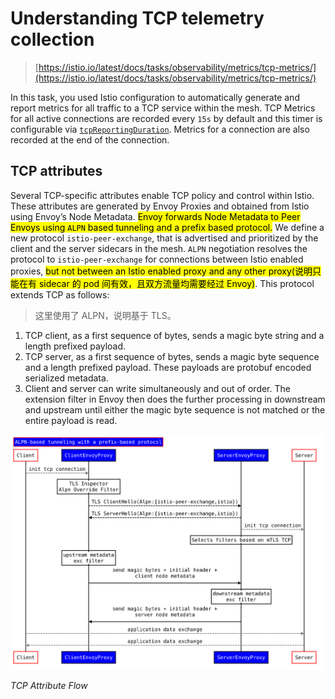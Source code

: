 # Understanding TCP telemetry collection

> [https://istio.io/latest/docs/tasks/observability/metrics/tcp-metrics/](https://istio.io/latest/docs/tasks/observability/metrics/tcp-metrics/)

In this task, you used Istio configuration to automatically generate and report metrics for all traffic to a TCP service within the mesh. TCP Metrics for all active connections are recorded every `15s` by default and this timer is configurable via [`tcpReportingDuration`](https://istio.io/latest/docs/reference/config/proxy_extensions/stats/#PluginConfig). Metrics for a connection are also recorded at the end of the connection.

## TCP attributes

Several TCP-specific attributes enable TCP policy and control within Istio. These attributes are generated by Envoy Proxies and obtained from Istio using Envoy’s Node Metadata. <mark>Envoy forwards Node Metadata to Peer Envoys using `ALPN` based tunneling and a prefix based protocol.</mark> We define a new protocol `istio-peer-exchange`, that is advertised and prioritized by the client and the server sidecars in the mesh. `ALPN` negotiation resolves the protocol to `istio-peer-exchange` for connections between Istio enabled proxies, <mark>but not between an Istio enabled proxy and any other proxy(说明只能在有 sidecar 的 pod 间有效，且双方流量均需要经过 Envoy)</mark>. This protocol extends TCP as follows:

> 这里使用了 ALPN，说明基于 TLS。

1. TCP client, as a first sequence of bytes, sends a magic byte string and a length prefixed payload.
2. TCP server, as a first sequence of bytes, sends a magic byte sequence and a length prefixed payload. These payloads are protobuf encoded serialized metadata.
3. Client and server can write simultaneously and out of order. The extension filter in Envoy then does the further processing in downstream and upstream until either the magic byte sequence is not matched or the entire payload is read.

![alpn-based-tunneling-protocol](tcp-metrics.assets/alpn-based-tunneling-protocol-16673578845372.svg)

_TCP Attribute Flow_





